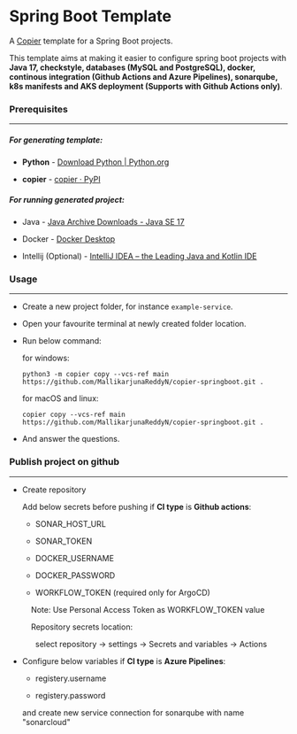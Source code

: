 # Spring Boot Template

A [Copier](https://github.com/copier-org/copier) template for a Spring Boot projects.

This template aims at making it easier to configure spring boot projects with **Java 17, checkstyle, databases (MySQL and PostgreSQL), docker, continous integration (Github Actions and Azure Pipelines), sonarqube, k8s manifests and AKS deployment (Supports with Github Actions only)**. 

### Prerequisites

****

##### For generating template:

- **Python** - [Download Python | Python.org](https://www.python.org/downloads/)

- **copier** - [copier · PyPI](https://pypi.org/project/copier/3.1.0/)

##### For running generated project:

- Java - [Java Archive Downloads - Java SE 17](https://www.oracle.com/java/technologies/javase/jdk17-archive-downloads.html)

- Docker - [Docker Desktop](https://www.docker.com/products/docker-desktop/)

- Intellij (Optional) - [IntelliJ IDEA – the Leading Java and Kotlin IDE](https://www.jetbrains.com/idea/)

### Usage

****

- Create a new project folder, for instance `example-service`.

- Open your favourite terminal at newly created folder location.

- Run below command:
  
  for windows:
  
  ```
  python3 -m copier copy --vcs-ref main https://github.com/MallikarjunaReddyN/copier-springboot.git .
  ```
  
  for macOS and linux:
  
  ```
  copier copy --vcs-ref main https://github.com/MallikarjunaReddyN/copier-springboot.git .
  ```

- And answer the questions.

### Publish project on github

****

- Create repository
  
  Add below secrets before pushing if **CI  type** is **Github actions**:
  
  - SONAR_HOST_URL
  
  - SONAR_TOKEN
  
  - DOCKER_USERNAME
  
  - DOCKER_PASSWORD
  
  - WORKFLOW_TOKEN (required only for ArgoCD)

          Note: Use Personal Access Token as WORKFLOW_TOKEN value

          Repository secrets location: 

            select repository -> settings -> Secrets and variables -> Actions

- Configure below variables if **CI type** is **Azure Pipelines**:
  
  - registery.username
  
  - registery.password
  
  and create new service connection for sonarqube with name "sonarcloud"
  
  
